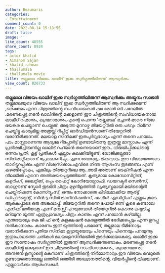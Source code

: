 ```yaml
---
author: Beaumaris
categories:
- Entertainment
comment_count: 0
date: 2022-08-14 15:18:55
draft: false
image: ''
like_count: 48555
share_count: 8924
tags:
- actor khalid
- Aimanom Sajan
- khalid rahman
- thallumala
- thallumala movie
title: തല്ലുമാല വിജയം ഖാലീദ് ഇക്ക സ്വർഗ്ഗത്തിലിരുന്ന് ആസ്വദിക്കും
view_count: 820733
---
```


**തല്ലുമാല വിജയം ഖാലീദ് ഇക്ക സ്വർഗ്ഗത്തിലിരുന്ന് ആസ്വദിക്കും** **അയ്മനം സാജൻ** തല്ലുമാലയുടെ വിജയം ഖാലീദ് ഇക്ക സ്വർഗ്ഗത്തിലിരുന്ന് ആ സ്വദിക്കുമെന്ന് ,കെങ്കേമം എന്ന ചിത്രത്തിൻ്റെ സംവിധായകൻ ഷാ മോൻ ബി പറേലിൽ .മരണപ്പെട്ട നടൻ ഖാലീദിൻ്റെ മക്കളാണ് ഈ ചിത്രത്തിൻ്റെ സംവിധായകനായ ഖാലീദ് റഹ്മാനും, ക്യാമറാമാനും.എന്റെ പൊന്നു 'തല്ലുമാല' മച്ചാൻ മാരെ നിങ്ങ ഭയങ്കര ചെയ്താണ് ചെയ്തത്. അടുത്ത മൂന്നാഴ്ച തീയേറ്ററിൽ ഒരു പടവും റിലീസ് ചെയ്തിട്ടു കാര്യമില്ല അത്രയ്ക്ക് റിപ്പീറ്റ് ഓർഡിയൻസാണ് തീയേറ്ററിൽ വരാനിരിക്കുന്നത്. മലയാള സിനിമക്ക് ഇതപൂർവ്വഭാഗ്യം എന്ന് തന്നെ പറയാം. പടം മാസ്സാണെന്നു ആദ്യമേ റിപ്പോർട്ട് ഉണ്ടായിരുന്നൂ ഇത്രയ്ക്കു മാസ്സാകും എന്ന് പ്രതീക്ഷിച്ചിരുന്നില്ല ഖാലിദ് റഹ്‌മാൻ തന്നെയാണ് ഈ.. വിജയിപ്പിക്കലിന്റെ ഒന്നാം പ്രതി. കൂട്ട് പ്രതികൾ എല്ലാം കലക്കിയിട്ടുണ്ട്. ലോജിക്കല്ലടോ സിനിമാറ്റിക്കാണ് പ്രേക്ഷകനിഷ്ടം എന്ന ബോദ്ധ്യം മിക്കവാറും ഈ വിജയത്തോടെ താഴിട്ടുറപ്പിക്കും എന്ന് വിശ്വസിക്കാം.എവിടെ നിന്നു ആശംസ തുടങ്ങണം എന്ന് കുഴങ്ങിപ്പോകും, എങ്കിലും തീയേറ്ററിലെ ആ..അടി അതാണ് ടെക്‌നീഷൻ എന്ന നിലയിൽ എന്നെ അതിശയപ്പെടുത്തിയത്. കൃത്യമായ കോമ്പോസിറ്റിങ്‌, കളറിംഗ്, ലൈറ്റിങ്, ഒപ്പം ഫൈറ്റ് കോറിയോഗ്രാഫി, ഡയറക്ടർ സെൻസ്, ബാഗ്രൗണ്ട് സ്കോർ തുടങ്ങി ചിത്രം മുഴുനീളത്തിൽ വ്യത്യസ്തമായി മയിന്റൈൻ ചെയ്തിരിക്കുന്ന കോസ്റ്യൂംസ്, ഒന്നും നോക്കാതെ കിടിലമാക്കിയ ആര്ട്ട് ഡിപ്പാർട്മെന്റ്, സീൻ ടു സീൻ ട്രാന്സിഷൻസ്, ഷഫിൾ എഡിറ്റിംഗ് എല്ലാം കൂടെ ആകെപ്പാടെ ഒരു അങ്കലാപ്പ്. തീയേറ്ററിൽ തന്നെ പോയി ഒന്ന് കൂടെ കണ്ടാലേ എനിക്ക് മതിയാകൂ എന്ന് മനസ്സ് പറയുമ്പോൾ തീയേറ്ററിൽ കെടന്നു കയ്യടിച്ചു മറിയുന്ന യൂത്ത് എത്രപ്രാവശ്യം ചിത്രം കാണും എന്ന് പറയാൻ കഴിയില്ല. എന്തായാലും കെ ജി ഫ് ന്റെ കളക്ഷഷൻ കേരളത്തിൽ ഭേദിക്കപ്പെടും എന്ന ഉറപ്പു നൽകാനാകും. കാരണം ഇത് യൂത്തിന്റെ പടമാണ്, തല്ലുമാല ടീമിനോടും വരാനിരിക്കുന്ന പുതിയ സിനിമാ കൂട്ടായ്മയോടും പിന്നെയും പിന്നെയും പറയുന്നൂ ഇതുപോലത്തെ ചതികൾ മലയാളസിനിമയിൽ തുടർക്കഥയാകട്ടെ. ഖാലീദ് ഇക്ക ഈ സന്തോഷം സർഗ്ഗത്തിൽ ഇരുന്ന് ആസ്വദിക്കുന്നുണ്ടാകും. മരണപ്പെട്ട നടൻ ഖാലീദിൻ്റ മക്കളാണ് ഈ ചിത്രത്തിൻ്റെ സംവിധായകനും, ക്യാമറാമാനും. അനുജൻ ഉസ്മാൻ്റെ മകനാണ് ചിത്രത്തിൻ്റെ നിർമ്മാതാവും.ഈ വിജയം വെറുതെ ഉണ്ടായതൊന്നുമല്ല ഒത്തിരി ഒത്തിരി അദ്ധ്വാനത്തിന്റെ, വിയർപ്പിന്റെ വിലയാണ്. എല്ലാവർക്കും ആശംസകൾ.